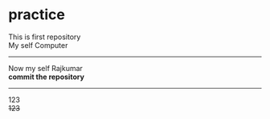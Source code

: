 # practice
This is first repository
<br>
My self Computer
<hr>
Now my self Rajkumar
<br>
<b> commit the repository</b>
<br>
<hr>
123
<br>
<del>123</del>
<br>
